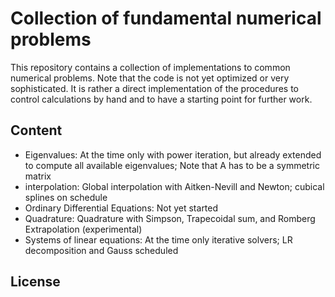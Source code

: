 # Collection of fundamental numerical problems

This repository contains a collection of implementations to common numerical problems. Note that the code is not yet optimized or very sophisticated. It is rather a direct implementation of the procedures to control calculations by hand and to have a starting point for further work.

## Content

* Eigenvalues: At the time only with power iteration, but already extended to compute all available eigenvalues; Note that A has to be a symmetric matrix
* interpolation: Global interpolation with Aitken-Nevill and Newton; cubical splines on schedule
* Ordinary Differential Equations: Not yet started
* Quadrature: Quadrature with Simpson, Trapecoidal sum, and Romberg Extrapolation (experimental)
* Systems of linear equations: At the time only iterative solvers; LR decomposition and Gauss scheduled

## License
